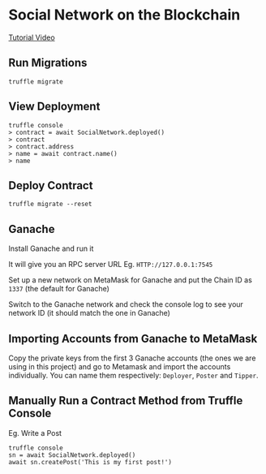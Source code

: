 # Social Network on the Blockchain

[Tutorial Video](https://www.youtube.com/watch?v=0pKDav5wKBQ&list=PLS5SEs8ZftgXDYtXZIhYBl18frMt2yWZW&index=3)

## Run Migrations

`truffle migrate`

## View Deployment

```
truffle console
> contract = await SocialNetwork.deployed()
> contract
> contract.address
> name = await contract.name()
> name
```

## Deploy Contract
```
truffle migrate --reset
```

## Ganache

Install Ganache and run it

It will give you an RPC server URL
Eg. `HTTP://127.0.0.1:7545`

Set up a new network on MetaMask for Ganache and put the Chain ID as `1337` (the default for Ganache)

Switch to the Ganache network and check the console log to see your network ID (it should match the one in Ganache)

## Importing Accounts from Ganache to MetaMask

Copy the private keys from the first 3 Ganache accounts (the ones we are using in this project) and go to Metamask and import the accounts individually. You can name them respectively: `Deployer`, `Poster` and `Tipper`.

## Manually Run a Contract Method from Truffle Console

Eg. Write a Post

```
truffle console
sn = await SocialNetwork.deployed()
await sn.createPost('This is my first post!')
```